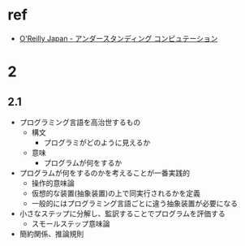 # ref
- [O'Reilly Japan - アンダースタンディング コンピュテーション](https://www.oreilly.co.jp/books/9784873116976/)

# 2
## 2.1
- プログラミング言語を高治世するもの
  - 構文
    - プログラミがどのように見えるか
  - 意味
    - プログラムが何をするか
- プログラムが何をするのかを考えることが一番実践的
  - 操作的意味論
  - 仮想的な装置(抽象装置)の上で同実行されるかを定義
  - 一般的にはプログラミング言語ごとに違う抽象装置が必要になる
- 小さなステップに分解し、監訳することでプログラムを評価する
  - スモールステップ意味論
- 簡約関係、推論規則
